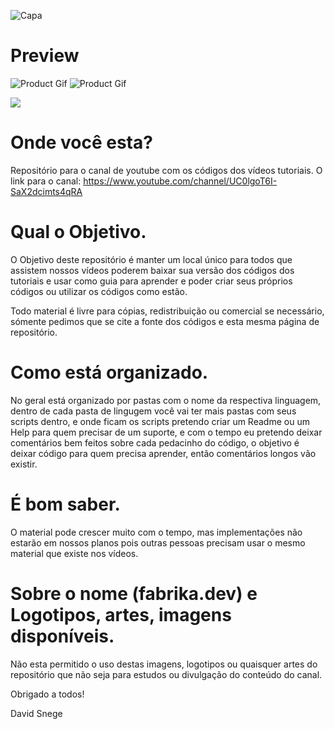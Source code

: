 ![Capa](http://davidsnege.com/wp-content/uploads/2019/10/1.png)

# Preview

![Product Gif](http://davidsnege.com/wp-content/uploads/2020/05/001.gif)
![Product Gif](http://davidsnege.com/wp-content/uploads/2020/05/002.jpg)

<img src="http://davidsnege.com/wp-content/uploads/2020/05/002.jpg">

# Onde você esta?

Repositório para o canal de youtube com os códigos dos vídeos tutoriais.
O link para o canal: https://www.youtube.com/channel/UC0lgoT6I-SaX2dcimts4qRA

# Qual o Objetivo.

O Objetivo deste repositório é manter um local único para todos que assistem nossos vídeos poderem baixar sua versão dos códigos dos tutoriais e usar como guia para aprender e poder criar seus próprios códigos ou utilizar os códigos como estão.

Todo material é livre para cópias, redistribuição ou comercial se necessário, sómente pedimos que se cite a fonte dos códigos e esta mesma página de repositório.

# Como está organizado.

No geral está organizado por pastas com o nome da respectiva linguagem, dentro de cada pasta de lingugem você vai ter mais pastas com seus scripts dentro, e onde ficam os scripts pretendo criar um Readme ou um Help para quem precisar de um suporte, e com o tempo eu pretendo deixar comentários bem feitos sobre cada pedacinho do código, o objetivo é deixar código para quem precisa aprender, então comentários longos vão existir.

# É bom saber.

O material pode crescer muito com o tempo, mas implementações não estarão em nossos planos pois outras pessoas precisam usar o mesmo material que existe nos vídeos.

# Sobre o nome (fabrika.dev) e Logotipos, artes, imagens disponíveis.

Não esta permitido o uso destas imagens, logotipos ou quaisquer artes do repositório que não seja para estudos ou divulgação do conteúdo do canal.

Obrigado a todos!

David Snege
